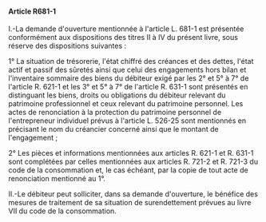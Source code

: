 #### Article R681-1

I.-La demande d'ouverture mentionnée à l'article L. 681-1 est présentée conformément aux dispositions des titres II à IV du présent livre, sous réserve des dispositions suivantes :

1° La situation de trésorerie, l'état chiffré des créances et des dettes, l'état actif et passif des sûretés ainsi que celui des engagements hors bilan et l'inventaire sommaire des biens du débiteur exigé par les 2° et 5° à 7° de l'article R. 621-1 et les 3° et 5° à 7° de l'article R. 631-1 sont présentés en distinguant les biens, droits ou obligations du débiteur relevant du patrimoine professionnel et ceux relevant du patrimoine personnel. Les actes de renonciation à la protection du patrimoine personnel de l'entrepreneur individuel prévus à l'article L. 526-25 sont mentionnés en précisant le nom du créancier concerné ainsi que le montant de l'engagement ;

2° Les pièces et informations mentionnées aux articles R. 621-1 et R. 631-1 sont complétées par celles mentionnées aux articles R. 721-2 et R. 721-3 du code de la consommation et, le cas échéant, par la copie de tout acte de renonciation mentionné au 1°.

II.-Le débiteur peut solliciter, dans sa demande d'ouverture, le bénéfice des mesures de traitement de sa situation de surendettement prévues au livre VII du code de la consommation.

